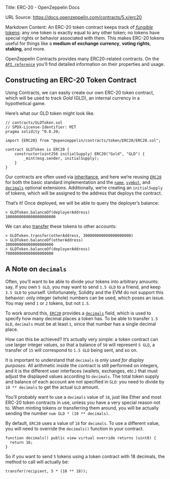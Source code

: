 Title: ERC-20 - OpenZeppelin Docs

URL Source: https://docs.openzeppelin.com/contracts/5.x/erc20

Markdown Content:
An ERC-20 token contract keeps track of [_fungible_ tokens](https://docs.openzeppelin.com/contracts/5.x/tokens#different-kinds-of-tokens): any one token is exactly equal to any other token; no tokens have special rights or behavior associated with them. This makes ERC-20 tokens useful for things like a **medium of exchange currency**, **voting rights**, **staking**, and more.

OpenZeppelin Contracts provides many ERC20-related contracts. On the [`API reference`](https://docs.openzeppelin.com/contracts/5.x/api/token/ERC20) you’ll find detailed information on their properties and usage.

[](https://docs.openzeppelin.com/contracts/5.x/erc20#constructing-an-erc20-token-contract)Constructing an ERC-20 Token Contract
-------------------------------------------------------------------------------------------------------------------------------

Using Contracts, we can easily create our own ERC-20 token contract, which will be used to track _Gold_ (GLD), an internal currency in a hypothetical game.

Here’s what our GLD token might look like.

```
// contracts/GLDToken.sol
// SPDX-License-Identifier: MIT
pragma solidity ^0.8.20;

import {ERC20} from "@openzeppelin/contracts/token/ERC20/ERC20.sol";

contract GLDToken is ERC20 {
    constructor(uint256 initialSupply) ERC20("Gold", "GLD") {
        _mint(msg.sender, initialSupply);
    }
}
```

Our contracts are often used via [inheritance](https://solidity.readthedocs.io/en/latest/contracts.html#inheritance), and here we’re reusing [`ERC20`](https://docs.openzeppelin.com/contracts/5.x/api/token/ERC20#erc20) for both the basic standard implementation and the [`name`](https://docs.openzeppelin.com/contracts/5.x/api/token/ERC20#ERC20-name--), [`symbol`](https://docs.openzeppelin.com/contracts/5.x/api/token/ERC20#ERC20-symbol--), and [`decimals`](https://docs.openzeppelin.com/contracts/5.x/api/token/ERC20#ERC20-decimals--) optional extensions. Additionally, we’re creating an `initialSupply` of tokens, which will be assigned to the address that deploys the contract.

That’s it! Once deployed, we will be able to query the deployer’s balance:

```
> GLDToken.balanceOf(deployerAddress)
1000000000000000000000
```

We can also [transfer](https://docs.openzeppelin.com/contracts/5.x/api/token/ERC20#IERC20-transfer-address-uint256-) these tokens to other accounts:

```
> GLDToken.transfer(otherAddress, 300000000000000000000)
> GLDToken.balanceOf(otherAddress)
300000000000000000000
> GLDToken.balanceOf(deployerAddress)
700000000000000000000
```

[](https://docs.openzeppelin.com/contracts/5.x/erc20#a-note-on-decimals)A Note on `decimals`
--------------------------------------------------------------------------------------------

Often, you’ll want to be able to divide your tokens into arbitrary amounts: say, if you own `5 GLD`, you may want to send `1.5 GLD` to a friend, and keep `3.5 GLD` to yourself. Unfortunately, Solidity and the EVM do not support this behavior: only integer (whole) numbers can be used, which poses an issue. You may send `1` or `2` tokens, but not `1.5`.

To work around this, [`ERC20`](https://docs.openzeppelin.com/contracts/5.x/api/token/ERC20#ERC20) provides a [`decimals`](https://docs.openzeppelin.com/contracts/5.x/api/token/ERC20#ERC20-decimals--) field, which is used to specify how many decimal places a token has. To be able to transfer `1.5 GLD`, `decimals` must be at least `1`, since that number has a single decimal place.

How can this be achieved? It’s actually very simple: a token contract can use larger integer values, so that a balance of `50` will represent `5 GLD`, a transfer of `15` will correspond to `1.5 GLD` being sent, and so on.

It is important to understand that `decimals` is _only used for display purposes_. All arithmetic inside the contract is still performed on integers, and it is the different user interfaces (wallets, exchanges, etc.) that must adjust the displayed values according to `decimals`. The total token supply and balance of each account are not specified in `GLD`: you need to divide by `10 ** decimals` to get the actual `GLD` amount.

You’ll probably want to use a `decimals` value of `18`, just like Ether and most ERC-20 token contracts in use, unless you have a very special reason not to. When minting tokens or transferring them around, you will be actually sending the number `num GLD * (10 ** decimals)`.

By default, `ERC20` uses a value of `18` for `decimals`. To use a different value, you will need to override the `decimals()` function in your contract.

```
function decimals() public view virtual override returns (uint8) {
  return 16;
}
```

So if you want to send `5` tokens using a token contract with 18 decimals, the method to call will actually be:

`transfer(recipient, 5 * (10 ** 18));`
